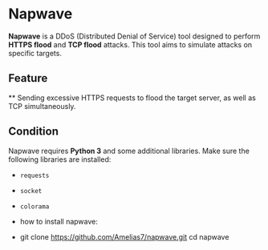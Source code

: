 # Napwave

**Napwave** is a DDoS (Distributed Denial of Service) tool designed to perform **HTTPS flood** and **TCP flood** attacks. This tool aims to simulate attacks on specific targets.

## Feature 

** Sending excessive HTTPS requests to flood the target server, as well as TCP simultaneously.


## Condition 

Napwave requires **Python 3** and some additional libraries. Make sure the following libraries are installed:

- `requests`
- `socket`
- `colorama`

- how to install napwave:
- git clone https://github.com/Amelias7/napwave.git
cd napwave 

